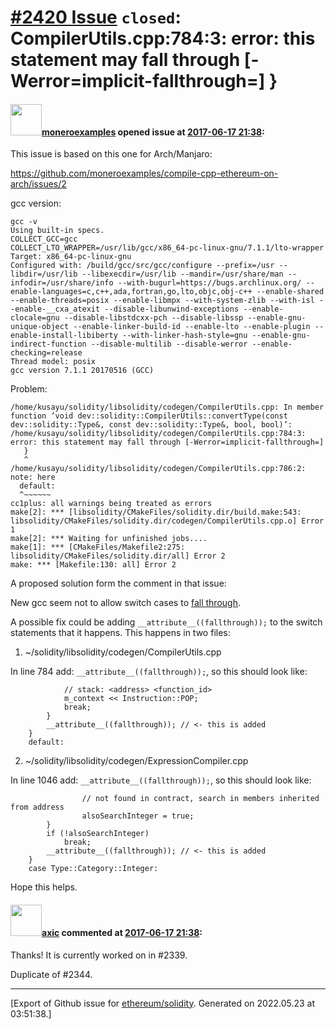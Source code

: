 # [\#2420 Issue](https://github.com/ethereum/solidity/issues/2420) `closed`: CompilerUtils.cpp:784:3: error: this statement may fall through [-Werror=implicit-fallthrough=]    }

#### <img src="https://avatars.githubusercontent.com/u/15305358?v=4" width="50">[moneroexamples](https://github.com/moneroexamples) opened issue at [2017-06-17 21:38](https://github.com/ethereum/solidity/issues/2420):

This issue is based on this one for Arch/Manjaro:

https://github.com/moneroexamples/compile-cpp-ethereum-on-arch/issues/2

gcc version:

```
gcc -v
Using built-in specs.
COLLECT_GCC=gcc
COLLECT_LTO_WRAPPER=/usr/lib/gcc/x86_64-pc-linux-gnu/7.1.1/lto-wrapper
Target: x86_64-pc-linux-gnu
Configured with: /build/gcc/src/gcc/configure --prefix=/usr --libdir=/usr/lib --libexecdir=/usr/lib --mandir=/usr/share/man --infodir=/usr/share/info --with-bugurl=https://bugs.archlinux.org/ --enable-languages=c,c++,ada,fortran,go,lto,objc,obj-c++ --enable-shared --enable-threads=posix --enable-libmpx --with-system-zlib --with-isl --enable-__cxa_atexit --disable-libunwind-exceptions --enable-clocale=gnu --disable-libstdcxx-pch --disable-libssp --enable-gnu-unique-object --enable-linker-build-id --enable-lto --enable-plugin --enable-install-libiberty --with-linker-hash-style=gnu --enable-gnu-indirect-function --disable-multilib --disable-werror --enable-checking=release
Thread model: posix
gcc version 7.1.1 20170516 (GCC) 
```

Problem:
```
/home/kusayu/solidity/libsolidity/codegen/CompilerUtils.cpp: In member function ‘void dev::solidity::CompilerUtils::convertType(const dev::solidity::Type&, const dev::solidity::Type&, bool, bool)’:
/home/kusayu/solidity/libsolidity/codegen/CompilerUtils.cpp:784:3: error: this statement may fall through [-Werror=implicit-fallthrough=]
   }
   ^
/home/kusayu/solidity/libsolidity/codegen/CompilerUtils.cpp:786:2: note: here
  default:
  ^~~~~~~
cc1plus: all warnings being treated as errors
make[2]: *** [libsolidity/CMakeFiles/solidity.dir/build.make:543: libsolidity/CMakeFiles/solidity.dir/codegen/CompilerUtils.cpp.o] Error 1
make[2]: *** Waiting for unfinished jobs....
make[1]: *** [CMakeFiles/Makefile2:275: libsolidity/CMakeFiles/solidity.dir/all] Error 2
make: *** [Makefile:130: all] Error 2
```

A proposed solution form the comment in that issue:

New gcc seem not to allow switch cases to [fall through](https://gcc.gnu.org/onlinedocs/gcc/Statement-Attributes.html). 

A possible fix could be adding `__attribute__((fallthrough));` to the switch statements that it happens. This happens in two files:

1. ~/solidity/libsolidity/codegen/CompilerUtils.cpp

In line 784 add: `__attribute__((fallthrough));`, so this should look like:

```
			// stack: <address> <function_id>
			m_context << Instruction::POP;
			break;
		}
        __attribute__((fallthrough)); // <- this is added
	}
	default:
```

2. ~/solidity/libsolidity/codegen/ExpressionCompiler.cpp

In line 1046 add: `__attribute__((fallthrough));`, so this should look like:

```
				// not found in contract, search in members inherited from address
				alsoSearchInteger = true;
		}
		if (!alsoSearchInteger)
			break;
        __attribute__((fallthrough)); // <- this is added
	}
	case Type::Category::Integer:
```


Hope this helps.


#### <img src="https://avatars.githubusercontent.com/u/20340?v=4" width="50">[axic](https://github.com/axic) commented at [2017-06-17 21:38](https://github.com/ethereum/solidity/issues/2420#issuecomment-310358018):

Thanks! It is currently worked on in #2339.

Duplicate of #2344.


-------------------------------------------------------------------------------



[Export of Github issue for [ethereum/solidity](https://github.com/ethereum/solidity). Generated on 2022.05.23 at 03:51:38.]
